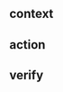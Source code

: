 ## context

<!--
    What is the problem you are trying to solve?
    Is there a github issue that is related?
    Are there any URLs that would make this easier to figure out?
-->

## action

<!--
    What did you do?
    What else did you do?
    Did you do anything the reviewer should focus on making sure it is right?
-->

## verify

<!--
    How did you verify that your action worked?
    Did you include positive and negative example test cases or links to something like that?
    Are there any brief samples of what you are seeing in the termainal?

    Please use code blocks for text of error messages or terminal output.
    An image may convey the same information, but it is much more difficult to work with.
    Take the time and do the copy and paste inside of a code block.
-->
